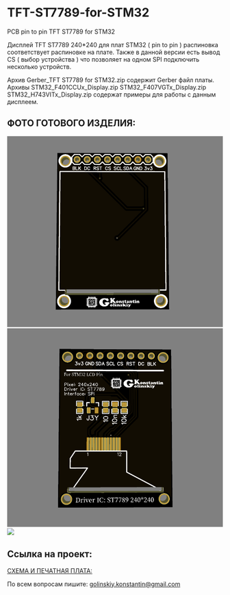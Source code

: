 # TFT-ST7789-for-STM32
PCB pin to pin TFT ST7789 for STM32

Дисплей  TFT ST7789 240*240 для плат STM32 ( pin to pin ) распиновка соответствует распиновке на плате.
Также в данной версии есть вывод CS ( выбор устройства ) что позволяет на одном SPI подключить несколько устройств.

 Архив Gerber_TFT ST7789 for STM32.zip содержит Gerber файл платы.
 Архивы STM32_F401CCUx_Display.zip STM32_F407VGTx_Display.zip STM32_H743VITx_Display.zip содержат примеры для работы с данным дисплеем.
 
 ## ФОТО ГОТОВОГО ИЗДЕЛИЯ:
![](https://github.com/GolinskiyKonstantin/TFT-ST7789-for-STM32/blob/master/image/TFT_ST7789_for_STM32_1.png)
![](https://github.com/GolinskiyKonstantin/TFT-ST7789-for-STM32/blob/master/image/TFT_ST7789_for_STM32_2.png)
![](https://github.com/GolinskiyKonstantin/TFT-ST7789-for-STM32/blob/master/image/TFT_ST7789_for_STM32_3.png)

## Ссылка на проект:
[СХЕМА И ПЕЧАТНАЯ ПЛАТА:](https://easyeda.com/golinskiy.konstantin/st7789-for-stm32-port)

По всем вопросам пишите: golinskiy.konstantin@gmail.com